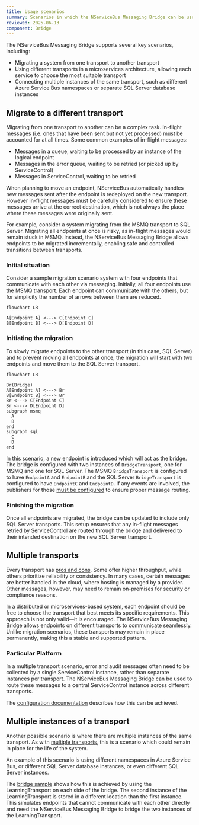 ```yaml
---
title: Usage scenarios
summary: Scenarios in which the NServiceBus Messaging Bridge can be used in a system
reviewed: 2025-06-13
component: Bridge
---
```

The NServiceBus Messaging Bridge supports several key scenarios, including:

- Migrating a system from one transport to another transport
- Using different transports in a microservices architecture, allowing each service to choose the most suitable transport
- Connecting multiple instances of the same transport, such as different Azure Service Bus namespaces or separate SQL Server database instances

## Migrate to a different transport

Migrating from one transport to another can be a complex task. In-flight messages (i.e. ones that have been sent but not yet processed) must be accounted for at all times. Some common examples of in-flight messages:

- Messages in a queue, waiting to be processed by an instance of the logical endpoint
- Messages in the error queue, waiting to be retried (or picked up by ServiceControl)
- Messages in ServiceControl, waiting to be retried

When planning to move an endpoint, NServiceBus automatically handles new messages sent after the endpoint is redeployed on the new transport. However in-flight messages must be carefully considered to ensure these messages arrive at the correct destination, which is not always the place where these messages were originally sent.

For example, consider a system migrating from the MSMQ transport to SQL Server. Migrating all endpoints at once is risky, as in-flight messages would remain stuck in MSMQ. Instead, the NServiceBus Messaging Bridge allows endpoints to be migrated incrementally, enabling safe and controlled transitions between transports.

### Initial situation

Consider a sample migration scenario system with four endpoints that communicate with each other via messaging.  Initially, all four endpoints use the MSMQ transport. Each endpoint can communicate with the others, but for simplicity the number of arrows between them are reduced.

```mermaid
flowchart LR

A[Endpoint A] <---> C[Endpoint C]
B[Endpoint B] <---> D[Endpoint D]
```

### Initiating the migration

To slowly migrate endpoints to the other transport (in this case, SQL Server) and to prevent moving all endpoints at once, the migration will start with two endpoints and move them to the SQL Server transport.

```mermaid
flowchart LR

Br(Bridge)
A[Endpoint A] <---> Br
B[Endpoint B] <---> Br
Br <---> C[Endpoint C]
Br <---> D[Endpoint D]
subgraph msmq
  A
  B
end
subgraph sql
  C
  D
end
```
In this scenario, a new endpoint is introduced which will act as the bridge. The bridge is configured with two instances of `BridgeTransport`, one for MSMQ and one for SQL Server. The MSMQ `BridgeTransport` is configured to have `EndpointA` and `EndpointB` and the SQL Server `BridgeTransport` is configured to have `EndpointC` and `EndpointD`. If any events are involved, the publishers for those [must be configured](/nservicebus/bridge/configuration.md#registering-publishers) to ensure proper message routing.

### Finishing the migration

Once all endpoints are migrated, the bridge can be updated to include only SQL Server transports. This setup ensures that any in-flight messages retried by ServiceControl are routed through the bridge and delivered to their intended destination on the new SQL Server transport.

## Multiple transports

Every transport has [pros and cons](/transports/selecting.md). Some offer higher throughput, while others prioritize reliability or consistency. In many cases, certain messages are better handled in the cloud, where hosting is managed by a provider. Other messages, however, may need to remain on-premises for security or compliance reasons.

In a distributed or microservices-based system, each endpoint should be free to choose the transport that best meets its specific requirements. This approach is not only valid—it is encouraged. The NServiceBus Messaging Bridge allows endpoints on different transports to communicate seamlessly. Unlike migration scenarios, these transports may remain in place permanently, making this a stable and supported pattern.

### Particular Platform

In a multiple transport scenario, error and audit messages often need to be collected by a single ServiceControl instance, rather than separate instances per transport. The NServiceBus Messaging Bridge can be used to route these messages to a central ServiceControl instance across different transports.

The [configuration documentation](/nservicebus/bridge/configuration.md) describes how this can be achieved.

## Multiple instances of a transport

Another possible scenario is where there are multiple instances of the same transport. As with [multiple transports](#multiple-transports), this is a scenario which could remain in place for the life of the system.

An example of this scenario is using different namespaces in Azure Service Bus, or different SQL Server database instances, or even different SQL Server instances.

The [bridge sample](/samples/bridge/simple) shows how this is achieved by using the LearningTransport on each side of the bridge. The second instance of the LearningTransport is stored in a different location than the first instance. This simulates endpoints that cannot communicate with each other directly and need the NServiceBus Messaging Bridge to bridge the two instances of the LearningTransport.
